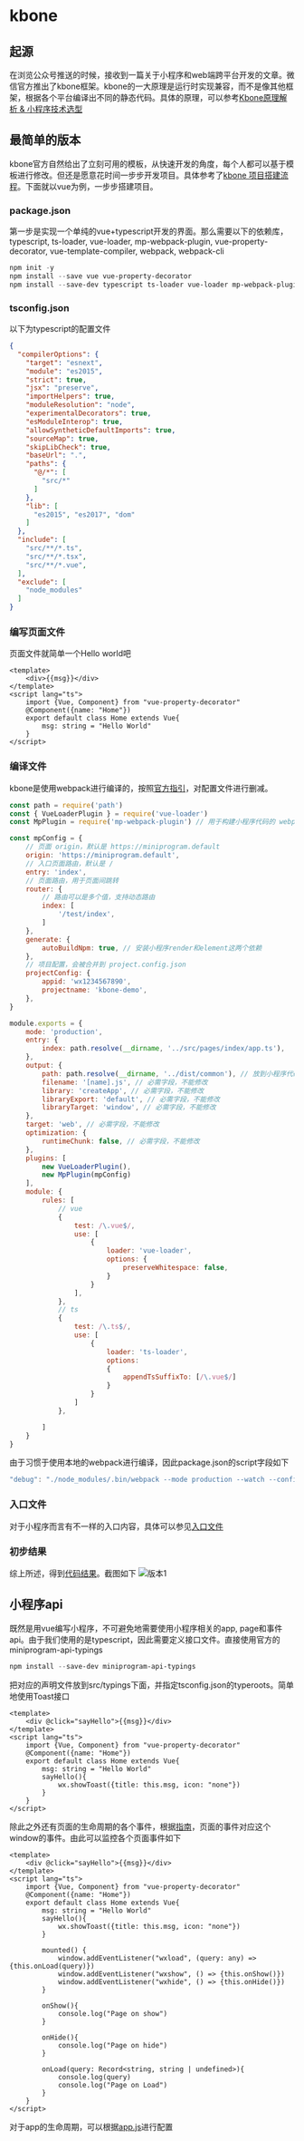 # kbone
## 起源
在浏览公众号推送的时候，接收到一篇关于小程序和web端跨平台开发的文章。微信官方推出了kbone框架。kbone的一大原理是运行时实现兼容，而不是像其他框架，根据各个平台编译出不同的静态代码。具体的原理，可以参考[Kbone原理解析 & 小程序技术选型](https://developers.weixin.qq.com/community/develop/article/doc/0006a6326b8d38e56b998833456813)

## 最简单的版本
kbone官方自然给出了立刻可用的模板，从快速开发的角度，每个人都可以基于模板进行修改。但还是愿意花时间一步步开发项目。具体参考了[kbone 项目搭建流程](https://wechat-miniprogram.github.io/kbone/docs/guide/tutorial.html)。下面就以vue为例，一步步搭建项目。

### package.json
第一步是实现一个单纯的vue+typescript开发的界面。那么需要以下的依赖库，typescript, ts-loader, vue-loader, mp-webpack-plugin, vue-property-decorator, vue-template-compiler, webpack, webpack-cli
```powershell
npm init -y
npm install --save vue vue-property-decorator
npm install --save-dev typescript ts-loader vue-loader mp-webpack-plugin vue-template-compiler webpack-cli
```

### tsconfig.json
以下为typescript的配置文件
```json
{
  "compilerOptions": {
    "target": "esnext",
    "module": "es2015",
    "strict": true,
    "jsx": "preserve",
    "importHelpers": true,
    "moduleResolution": "node",
    "experimentalDecorators": true,
    "esModuleInterop": true,
    "allowSyntheticDefaultImports": true,
    "sourceMap": true,
    "skipLibCheck": true,
    "baseUrl": ".",
    "paths": {
      "@/*": [
        "src/*"
      ]
    },
    "lib": [
      "es2015", "es2017", "dom"
    ]
  },
  "include": [
    "src/**/*.ts",
    "src/**/*.tsx",
    "src/**/*.vue",
  ],
  "exclude": [
    "node_modules"
  ]
}
```

### 编写页面文件
页面文件就简单一个Hello world吧
```vue
<template>
    <div>{{msg}}</div>
</template>
<script lang="ts">
    import {Vue, Component} from "vue-property-decorator"
    @Component({name: "Home"})
    export default class Home extends Vue{
        msg: string = "Hello World"
    }
</script>
```

### 编译文件
kbone是使用webpack进行编译的，按照[官方指引](https://wechat-miniprogram.github.io/kbone/docs/guide/tutorial.html#%E7%BC%96%E5%86%99-webpack-%E9%85%8D%E7%BD%AE)，对配置文件进行删减。
```javascript
const path = require('path')
const { VueLoaderPlugin } = require('vue-loader')
const MpPlugin = require('mp-webpack-plugin') // 用于构建小程序代码的 webpack 插件，生成project.config.json和app.json

const mpConfig = {
    // 页面 origin，默认是 https://miniprogram.default
    origin: 'https://miniprogram.default',
    // 入口页面路由，默认是 /
    entry: 'index',
    // 页面路由，用于页面间跳转
    router: {
        // 路由可以是多个值，支持动态路由
        index: [
            '/test/index',
        ]
    },
    generate: {
        autoBuildNpm: true, // 安装小程序render和element这两个依赖
    },
    // 项目配置，会被合并到 project.config.json
    projectConfig: {
        appid: 'wx1234567890',
        projectname: 'kbone-demo',
    },
}

module.exports = {
    mode: 'production',
    entry: {
        index: path.resolve(__dirname, '../src/pages/index/app.ts'),
    },
    output: {
        path: path.resolve(__dirname, '../dist/common'), // 放到小程序代码目录中的 common 目录下
        filename: '[name].js', // 必需字段，不能修改
        library: 'createApp', // 必需字段，不能修改
        libraryExport: 'default', // 必需字段，不能修改
        libraryTarget: 'window', // 必需字段，不能修改
    },
    target: 'web', // 必需字段，不能修改
    optimization: {
        runtimeChunk: false, // 必需字段，不能修改
    },
    plugins: [
        new VueLoaderPlugin(),
        new MpPlugin(mpConfig)
    ],
    module: {
        rules: [
            // vue
            {
                test: /\.vue$/,
                use: [ 
                    {
                        loader: 'vue-loader',
                        options: {
                            preserveWhitespace: false,
                        }
                    }
                ],
            },
            // ts
            {
                test: /\.ts$/,
                use: [
                    {
                        loader: 'ts-loader',
                        options: 
                        {
                            appendTsSuffixTo: [/\.vue$/]
                        }
                    }
                ]
            },

        ]
    }  
}
```

由于习惯于使用本地的webpack进行编译，因此package.json的script字段如下
```powershell
"debug": "./node_modules/.bin/webpack --mode production --watch --config ./build/webpack.config.js"
```

### 入口文件
对于小程序而言有不一样的入口内容，具体可以参见[入口文件](https://wechat-miniprogram.github.io/kbone/docs/guide/tutorial.html#%E6%96%B0%E5%A2%9E%E5%85%A5%E5%8F%A3%E6%96%87%E4%BB%B6)

### 初步结果
综上所述，得到[代码结果](https://github.com/codetest/kbone-typescript/tree/v1.0)。截图如下
![版本1](/images/kbone%E8%AF%95%E7%94%A8/v1.0.png)

## 小程序api
既然是用vue编写小程序，不可避免地需要使用小程序相关的app, page和事件api。由于我们使用的是typescript，因此需要定义接口文件。直接使用官方的miniprogram-api-typings
```powershell
npm install --save-dev miniprogram-api-typings
```
把对应的声明文件放到src/typings下面，并指定tsconfig.json的typeroots。简单地使用Toast接口
```vue
<template>
    <div @click="sayHello">{{msg}}</div>
</template>
<script lang="ts">
    import {Vue, Component} from "vue-property-decorator"
    @Component({name: "Home"})
    export default class Home extends Vue{
        msg: string = "Hello World"
        sayHello(){
            wx.showToast({title: this.msg, icon: "none"})
        }
    }
</script>
```
除此之外还有页面的生命周期的各个事件，根据[指南](https://wechat-miniprogram.github.io/kbone/docs/domextend/#window-wxload-%E4%BA%8B%E4%BB%B6)，页面的事件对应这个window的事件。由此可以监控各个页面事件如下
```vue
<template>
    <div @click="sayHello">{{msg}}</div>
</template>
<script lang="ts">
    import {Vue, Component} from "vue-property-decorator"
    @Component({name: "Home"})
    export default class Home extends Vue{
        msg: string = "Hello World"
        sayHello(){
            wx.showToast({title: this.msg, icon: "none"})
        }

        mounted() {
            window.addEventListener("wxload", (query: any) => {this.onLoad(query)})
            window.addEventListener("wxshow", () => {this.onShow()})
            window.addEventListener("wxhide", () => {this.onHide()})
        }

        onShow(){
            console.log("Page on show")
        }

        onHide(){
            console.log("Page on hide")
        }

        onLoad(query: Record<string, string | undefined>){
            console.log(query)
            console.log("Page on Load")
        }
    }
</script>
```
对于app的生命周期，可以根据[app.js](https://wechat-miniprogram.github.io/kbone/docs/guide/advanced.html#%E8%87%AA%E5%AE%9A%E4%B9%89-app-js-%E5%92%8C-app-wxss)进行配置

